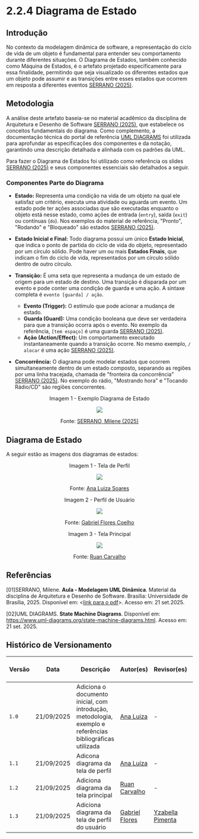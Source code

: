 # 2.2.4 Diagrama de Estado

## Introdução

No contexto da modelagem dinâmica de software, a representação do ciclo de vida de um objeto é fundamental para entender seu comportamento durante diferentes situações. O Diagrama de Estados, também conhecido como Máquina de Estados, é o artefato projetado especificamente para essa finalidade, permitindo que seja visualizado os diferentes estados que um objeto pode assumir e as transições entre esses estados que ocorrem em resposta a diferentes eventos [SERRANO (2025)](#ref-01).

## Metodologia

A análise deste artefato baseia-se no material acadêmico da disciplina de Arquitetura e Desenho de Software [SERRANO (2025)](#ref-01), que estabelece os conceitos fundamentais do diagrama. Como complemento, a documentação técnica do portal de referência [UML DIAGRAMS](#ref-02) foi utilizada para aprofundar as especificações dos componentes e da notação, garantindo uma descrição detalhada e alinhada com os padrões da UML.

Para fazer o Diagrama de Estados foi utilizado como referência os slides [SERRANO (2025)](#ref-01) e seus componentes essenciais são detalhados a seguir.

### Componentes Parte do Diagrama

* **Estado:** Representa uma condição na vida de um objeto na qual ele satisfaz um critério, executa uma atividade ou aguarda um evento. Um estado pode ter ações associadas que são executadas enquanto o objeto está nesse estado, como ações de entrada (`entry`), saída (`exit`) ou contínuas (`do`). Nos exemplos do material de referência, "Pronto", "Rodando" e "Bloqueado" são estados [SERRANO (2025)](#ref-01).

* **Estado Inicial e Final:** Todo diagrama possui um único **Estado Inicial**, que indica o ponto de partida do ciclo de vida do objeto, representado por um círculo sólido. Pode haver um ou mais **Estados Finais**, que indicam o fim do ciclo de vida, representados por um círculo sólido dentro de outro círculo.

* **Transição:** É uma seta que representa a mudança de um estado de origem para um estado de destino. Uma transição é disparada por um evento e pode conter uma condição de guarda e uma ação. A sintaxe completa é `evento [guarda] / ação`.
    * **Evento (Trigger):** O estímulo que pode acionar a mudança de estado.
    * **Guarda (Guard):** Uma condição booleana que deve ser verdadeira para que a transição ocorra após o evento. No exemplo da referência, `[tem espaço]` é uma guarda [SERRANO (2025)](#ref-01).
    * **Ação (Action/Effect):** Um comportamento executado instantaneamente quando a transição ocorre. No mesmo exemplo, `/ alocar` é uma ação [SERRANO (2025)](#ref-01).

* **Concorrência:** O diagrama pode modelar estados que ocorrem simultaneamente dentro de um estado composto, separando as regiões por uma linha tracejada, chamada de "fronteira da concorrência" [SERRANO (2025)](#ref-01). No exemplo do rádio, "Mostrando hora" e "Tocando Rádio/CD" são regiões concorrentes.

<div style="text-align: center;">

<p>Imagem 1 - Exemplo Diagrama de Estado</p>

<img src="assets/dig_est_ex.png" >

<p>Fonte: <a href="#ref-01">SERRANO, Milene (2025)</a> </p>

</div>

## Diagrama de Estado

A seguir estão as imagens dos diagramas de estados: 

<div style="text-align: center;">

<p>Imagem 1 - Tela de Perfil</p>

<img src="assets/dig_estad_ana.png" >

<p>Fonte: <a href="https://github.com/Ana-Luiza-SC">Ana Luiza Soares</a></p>

</div>

<div style="text-align: center;">

<p>Imagem 2 - Perfil de Usuário</p>

<img src="assets/Diagrama_de_estados_Perfil.png" >

<p>Fonte: <a href="https://github.com/Gabrielfcoelho">Gabriel Flores Coelho</a></p>

</div>

<div style="text-align: center;">

<p>Imagem 3 - Tela Principal</p>

<img src="assets/dig_estad_Ruan.png" >

<p>Fonte: <a href="https://github.com/Ruan-Carvalho">Ruan Carvalho</a></p>

</div>

## Referências

<p><a id="ref-01">[01]</a>SERRANO, Milene. <strong>Aula - Modelagem UML Dinâmica</strong>. Material da disciplina de Arquitetura e Desenho de Software. Brasília: Universidade de Brasília, 2025. Disponível em: &lt;<a href="assets/slide_mod_din.pdf#page=21" target="_blank">link para o pdf</a>&gt;. Acesso em: 21 set.2025.</p>

<p><a id="ref-02">[02]</a>UML DIAGRAMS. <strong>State Machine Diagrams</strong>. Disponível em: <a href="https://www.uml-diagrams.org/state-machine-diagrams.html">https://www.uml-diagrams.org/state-machine-diagrams.html</a>. Acesso em: 21 set. 2025.</p>

## Histórico de Versionamento

| Versão | Data       | Descrição                                        | Autor(es)           | Revisor(es)         | Comentário do revisor | Data da revisão |
|--------|------------|--------------------------------------------------|---------------------|---------------------|----------------------|-----------|
| `1.0` | 21/09/2025 | Adiciona o documento inicial, com introdução, metodologia, exemplo e referências bibliográficas utilizada | [Ana Luiza](https://github.com/Ana-Luiza-SC) | - | -  | - |
| `1.1` | 21/09/2025 | Adicona diagrama da tela de perfil | [Ana Luiza](https://github.com/Ana-Luiza-SC) | - | -  | - |
| `1.2` | 21/09/2025 | Adiciona diagrama da tela principal | [Ruan Carvalho](https://github.com/Ruan-Carvalho) | - | - | - |
| `1.3` | 21/09/2025 | Adiciona diagrama da tela de perfil do usuário | [Gabriel Flores](https://github.com/Gabrielfcoelho) | [Yzabella Pimenta](https://github.com/redjsun) | Tudo parece ok. | 22/09 |
